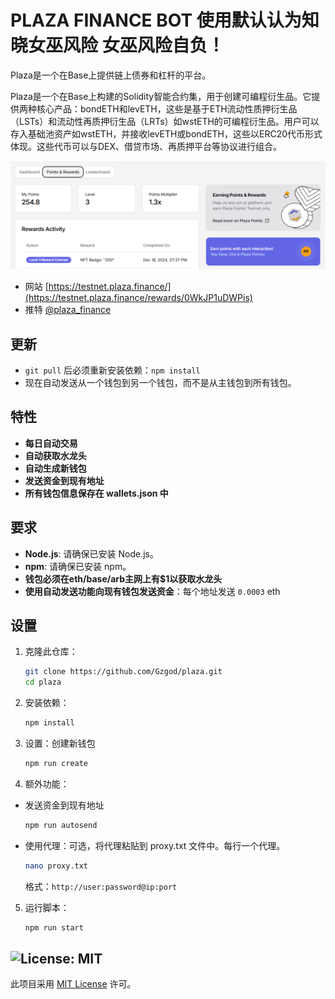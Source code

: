 # PLAZA FINANCE BOT 使用默认认为知晓女巫风险 女巫风险自负！
Plaza是一个在Base上提供链上债券和杠杆的平台。

Plaza是一个在Base上构建的Solidity智能合约集，用于创建可编程衍生品。它提供两种核心产品：bondETH和levETH，这些是基于ETH流动性质押衍生品（LSTs）和流动性再质押衍生品（LRTs）如wstETH的可编程衍生品。用户可以存入基础池资产如wstETH，并接收levETH或bondETH，这些以ERC20代币形式体现。这些代币可以与DEX、借贷市场、再质押平台等协议进行组合。

![banner](image/image.png)

- 网站 [https://testnet.plaza.finance/](https://testnet.plaza.finance/rewards/0WkJP1uDWPis)
- 推特 [@plaza_finance](https://x.com/plaza_finance)

## 更新 

- `git pull` 后必须重新安装依赖：`npm install`
- 现在自动发送从一个钱包到另一个钱包，而不是从主钱包到所有钱包。

## 特性

- **每日自动交易**
- **自动获取水龙头**
- **自动生成新钱包**
- **发送资金到现有地址**
- **所有钱包信息保存在 wallets.json 中**

## 要求

- **Node.js**: 请确保已安装 Node.js。
- **npm**: 请确保已安装 npm。
- **钱包必须在eth/base/arb主网上有$1以获取水龙头**
- **使用自动发送功能向现有钱包发送资金**：每个地址发送 `0.0003` eth

## 设置

1. 克隆此仓库：
   ```bash
   git clone https://github.com/Gzgod/plaza.git
   cd plaza
   ```
2. 安装依赖：
   ```bash
   npm install
   ```
3. 设置：创建新钱包
   ```bash
   npm run create
   ```

4. 额外功能：

- 发送资金到现有地址

    ```bash
    npm run autosend
    ```
- 使用代理：可选，将代理粘贴到 proxy.txt 文件中。每行一个代理。
    ```bash
    nano proxy.txt
    ```
    格式：`http://user:password@ip:port`

5. 运行脚本：
   ```bash
   npm run start
   ```

## ![License: MIT](https://img.shields.io/badge/License-MIT-yellow.svg)

此项目采用 [MIT License](LICENSE) 许可。
